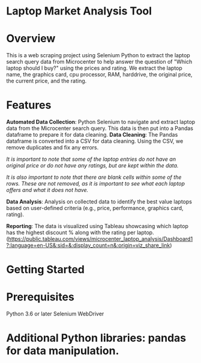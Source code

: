 # Laptop Market Analysis Tool

# Overview
This is a web scraping project using Selenium Python to extract the laptop search query data from Microcenter to help answer the question of "Which laptop should I buy?" using the prices and rating.  We extract the laptop name, the graphics card, cpu processor, RAM, harddrive, the original price, the current price, and the rating.  

# Features
**Automated Data Collection**: Python Selenium to navigate and extract laptop data from the Microcenter search query.  This data is then put into a Pandas dataframe to prepare it for data cleaning.
**Data Cleaning**: The Pandas dataframe is converted into a CSV for data cleaning.  Using the CSV, we remove duplicates and fix any errors.  

*_It is important to note that some of the laptop entries do not have an original price or do not have any ratings, but are kept within the data._*


*_It is also important to note that there are blank cells within some of the rows.  These are not removed, as it is important to see what each laptop offers and what it does not have._*

**Data Analysis**: Analysis on collected data to identify the best value laptops based on user-defined criteria (e.g., price, performance, graphics card, rating).

**Reporting**: The data is visualized using Tableau showcasing which laptop has the highest discount % along with the rating per laptop. 
(https://public.tableau.com/views/microcenter_laptop_analysis/Dashboard1?:language=en-US&:sid=&:display_count=n&:origin=viz_share_link)

# Getting Started
# Prerequisites
Python 3.6 or later
Selenium WebDriver
# Additional Python libraries: pandas for data manipulation.
